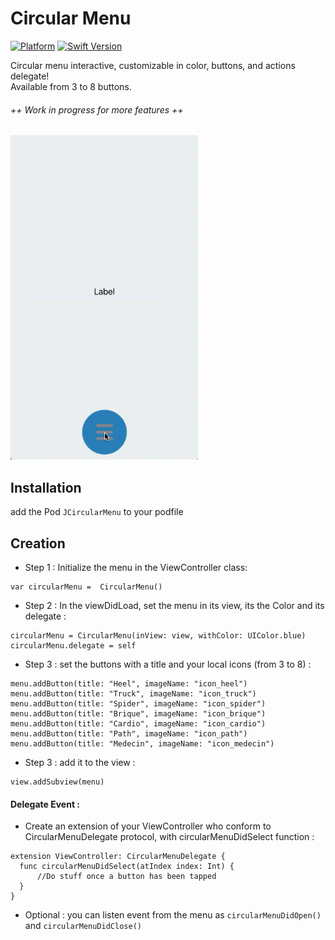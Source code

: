 # Circular Menu

[![Platform](https://img.shields.io/cocoapods/p/LFAlertController.svg?style=flat)](http://cocoapods.org/pods/LFAlertController)
[![Swift Version][swift-image]][swift-url]

Circular menu interactive, customizable in color, buttons, and actions delegate! <br>
Available from 3 to 8 buttons.


###### ++ Work in progress for more features ++

<img src="/floader.gif" width="300px">

## Installation

add the Pod `JCircularMenu` to your podfile


## Creation

- Step 1 : Initialize the menu in the ViewController class:

``` swift-3
var circularMenu =  CircularMenu()
```

- Step 2 : In the viewDidLoad, set the menu in its view, its the Color and its delegate :

``` swift-3
circularMenu = CircularMenu(inView: view, withColor: UIColor.blue)
circularMenu.delegate = self
```

- Step 3 : set the buttons with a title and your local icons (from 3 to 8) :
```  swift-3
menu.addButton(title: "Heel", imageName: "icon_heel")
menu.addButton(title: "Truck", imageName: "icon_truck")
menu.addButton(title: "Spider", imageName: "icon_spider")
menu.addButton(title: "Brique", imageName: "icon_brique")
menu.addButton(title: "Cardio", imageName: "icon_cardio")
menu.addButton(title: "Path", imageName: "icon_path")
menu.addButton(title: "Medecin", imageName: "icon_medecin")
```
- Step 3 : add it to the view :
```  swift-3
view.addSubview(menu)
```

#### Delegate Event :

- Create an extension of your ViewController who conform to CircularMenuDelegate protocol, with circularMenuDidSelect function :

```  swift-3
extension ViewController: CircularMenuDelegate {
  func circularMenuDidSelect(atIndex index: Int) {
      //Do stuff once a button has been tapped
  }
}
```

- Optional : you can listen event from the menu as `circularMenuDidOpen()` and `circularMenuDidClose()`


[swift-image]:https://img.shields.io/badge/swift-3.0-orange.svg
[swift-url]: https://swift.org/
